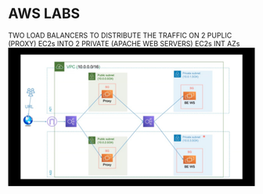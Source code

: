 #             AWS LABS

 TWO LOAD BALANCERS TO DISTRIBUTE THE TRAFFIC ON 2 PUPLIC (PROXY) EC2s INTO 2 PRIVATE (APACHE WEB SERVERS) EC2s INT AZs      
<img src="https://github.com/MohmadSabri98/AWS/blob/main/LoadBalancers_with_Proxy_servers.jpeg?raw=true" alt="Alt text" title="Optional title">
